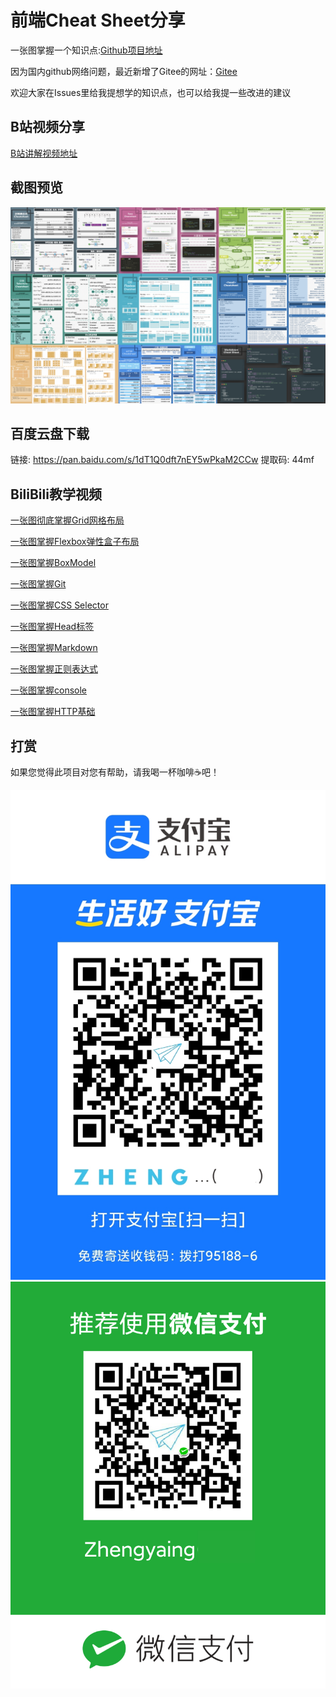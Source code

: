 # 前端Cheat Sheet分享

一张图掌握一个知识点:[Github项目地址](https://github.com/wangzhengya/cheatsheet)

因为国内github网络问题，最近新增了Gitee的网址：[Gitee](https://gitee.com/zhengyaing/cheatsheet)

欢迎大家在Issues里给我提想学的知识点，也可以给我提一些改进的建议

## B站视频分享

[B站讲解视频地址](https://space.bilibili.com/503792864)

## 截图预览

![预览](image/preview.png)

## 百度云盘下载

链接: https://pan.baidu.com/s/1dT1Q0dft7nEY5wPkaM2CCw 提取码: 44mf

## BiliBili教学视频

[一张图彻底掌握Grid网格布局](https://www.bilibili.com/video/BV1jA411h7sy/)

[一张图掌握Flexbox弹性盒子布局](https://www.bilibili.com/video/BV1K64y1u7eb/)

[一张图掌握BoxModel](https://www.bilibili.com/video/BV1ni4y1t7jK/)

[一张图掌握Git](https://www.bilibili.com/video/BV1AZ4y1x7Do/)

[一张图掌握CSS Selector](https://www.bilibili.com/video/BV1kk4y1R78f)

[一张图掌握Head标签](https://www.bilibili.com/video/BV1ui4y1b7UW/)

[一张图掌握Markdown](https://www.bilibili.com/video/BV1sz411z7qd/)

[一张图掌握正则表达式](https://www.bilibili.com/video/BV1jT4y137qt/)

[一张图掌握console](https://www.bilibili.com/video/BV1oz4y1R7yu/)

[一张图掌握HTTP基础](https://www.bilibili.com/video/BV1Ua4y1e7rC/)

## 打赏

如果您觉得此项目对您有帮助，请我喝一杯咖啡☕️吧！

![alipay](image/alipay.jpeg)
![wechat](image/wechatpay.png)

